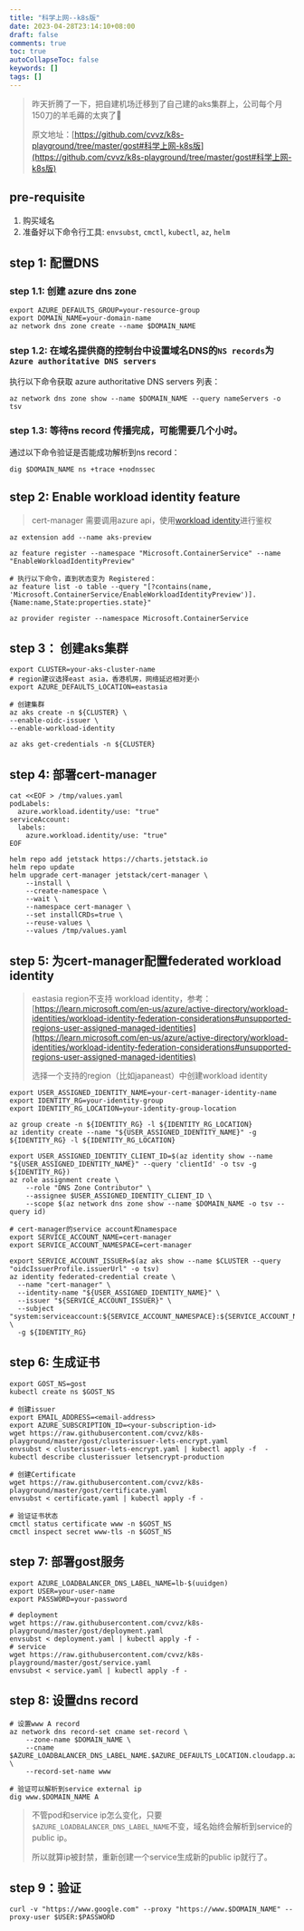 ```yaml
---
title: "科学上网--k8s版"
date: 2023-04-28T23:14:10+08:00
draft: false
comments: true
toc: true
autoCollapseToc: false
keywords: []
tags: []
---
```


> 昨天折腾了一下，把自建机场迁移到了自己建的aks集群上，公司每个月150刀的羊毛薅的太爽了🤣
> 
> 原文地址：[https://github.com/cvvz/k8s-playground/tree/master/gost#科学上网-k8s版](https://github.com/cvvz/k8s-playground/tree/master/gost#科学上网-k8s版)


## pre-requisite
1. 购买域名
2. 准备好以下命令行工具: `envsubst`, `cmctl`, `kubectl`, `az`, `helm`

## step 1: 配置DNS

### step 1.1: 创建 azure dns zone

```shell
export AZURE_DEFAULTS_GROUP=your-resource-group
export DOMAIN_NAME=your-domain-name 
az network dns zone create --name $DOMAIN_NAME
```

### step 1.2: 在域名提供商的控制台中设置域名DNS的`NS records`为`Azure authoritative DNS servers`

执行以下命令获取 azure authoritative DNS servers 列表：

```shell
az network dns zone show --name $DOMAIN_NAME --query nameServers -o tsv
```

### step 1.3: 等待ns record 传播完成，可能需要几个小时。

通过以下命令验证是否能成功解析到ns record：

```shell
dig $DOMAIN_NAME ns +trace +nodnssec
```

## step 2: Enable workload identity feature

> cert-manager 需要调用azure api，使用[workload identity](https://learn.microsoft.com/en-us/azure/aks/workload-identity-overview)进行鉴权

```shell
az extension add --name aks-preview

az feature register --namespace "Microsoft.ContainerService" --name "EnableWorkloadIdentityPreview"

# 执行以下命令，直到状态变为 Registered：
az feature list -o table --query "[?contains(name, 'Microsoft.ContainerService/EnableWorkloadIdentityPreview')].{Name:name,State:properties.state}"

az provider register --namespace Microsoft.ContainerService
```

## step 3： 创建aks集群

```shell
export CLUSTER=your-aks-cluster-name
# region建议选择east asia，香港机房，网络延迟相对更小
export AZURE_DEFAULTS_LOCATION=eastasia

# 创建集群
az aks create -n ${CLUSTER} \
--enable-oidc-issuer \
--enable-workload-identity 

az aks get-credentials -n ${CLUSTER}
```

## step 4: 部署cert-manager

```shell
cat <<EOF > /tmp/values.yaml
podLabels:
  azure.workload.identity/use: "true"
serviceAccount:
  labels:
    azure.workload.identity/use: "true"
EOF

helm repo add jetstack https://charts.jetstack.io
helm repo update
helm upgrade cert-manager jetstack/cert-manager \
    --install \
    --create-namespace \
    --wait \
    --namespace cert-manager \
    --set installCRDs=true \
    --reuse-values \
    --values /tmp/values.yaml
```

## step 5: 为cert-manager配置federated workload identity

> eastasia region不支持 workload identity，参考：[https://learn.microsoft.com/en-us/azure/active-directory/workload-identities/workload-identity-federation-considerations#unsupported-regions-user-assigned-managed-identities](https://learn.microsoft.com/en-us/azure/active-directory/workload-identities/workload-identity-federation-considerations#unsupported-regions-user-assigned-managed-identities)
> 
> 选择一个支持的region（比如japaneast）中创建workload identity

```shell
export USER_ASSIGNED_IDENTITY_NAME=your-cert-manager-identity-name
export IDENTITY_RG=your-identity-group
export IDENTITY_RG_LOCATION=your-identity-group-location

az group create -n ${IDENTITY_RG} -l ${IDENTITY_RG_LOCATION}
az identity create --name "${USER_ASSIGNED_IDENTITY_NAME}" -g ${IDENTITY_RG} -l ${IDENTITY_RG_LOCATION}

export USER_ASSIGNED_IDENTITY_CLIENT_ID=$(az identity show --name "${USER_ASSIGNED_IDENTITY_NAME}" --query 'clientId' -o tsv -g ${IDENTITY_RG})
az role assignment create \
    --role "DNS Zone Contributor" \
    --assignee $USER_ASSIGNED_IDENTITY_CLIENT_ID \
    --scope $(az network dns zone show --name $DOMAIN_NAME -o tsv --query id)

# cert-manager的service account和namespace
export SERVICE_ACCOUNT_NAME=cert-manager 
export SERVICE_ACCOUNT_NAMESPACE=cert-manager 

export SERVICE_ACCOUNT_ISSUER=$(az aks show --name $CLUSTER --query "oidcIssuerProfile.issuerUrl" -o tsv)
az identity federated-credential create \
  --name "cert-manager" \
  --identity-name "${USER_ASSIGNED_IDENTITY_NAME}" \
  --issuer "${SERVICE_ACCOUNT_ISSUER}" \
  --subject "system:serviceaccount:${SERVICE_ACCOUNT_NAMESPACE}:${SERVICE_ACCOUNT_NAME}" \
  -g ${IDENTITY_RG}
```

## step 6: 生成证书

```shell
export GOST_NS=gost
kubectl create ns $GOST_NS

# 创建issuer
export EMAIL_ADDRESS=<email-address> 
export AZURE_SUBSCRIPTION_ID=<your-subscription-id>  
wget https://raw.githubusercontent.com/cvvz/k8s-playground/master/gost/clusterissuer-lets-encrypt.yaml 
envsubst < clusterissuer-lets-encrypt.yaml | kubectl apply -f  -
kubectl describe clusterissuer letsencrypt-production

# 创建Certificate
wget https://raw.githubusercontent.com/cvvz/k8s-playground/master/gost/certificate.yaml 
envsubst < certificate.yaml | kubectl apply -f -

# 验证证书状态
cmctl status certificate www -n $GOST_NS
cmctl inspect secret www-tls -n $GOST_NS
```

## step 7: 部署gost服务

```shell
export AZURE_LOADBALANCER_DNS_LABEL_NAME=lb-$(uuidgen) 
export USER=your-user-name
export PASSWORD=your-password

# deployment
wget https://raw.githubusercontent.com/cvvz/k8s-playground/master/gost/deployment.yaml
envsubst < deployment.yaml | kubectl apply -f -
# service
wget https://raw.githubusercontent.com/cvvz/k8s-playground/master/gost/service.yaml
envsubst < service.yaml | kubectl apply -f -
```

## step 8: 设置dns record

```shell
# 设置www A record
az network dns record-set cname set-record \
    --zone-name $DOMAIN_NAME \
    --cname $AZURE_LOADBALANCER_DNS_LABEL_NAME.$AZURE_DEFAULTS_LOCATION.cloudapp.azure.com \
    --record-set-name www

# 验证可以解析到service external ip
dig www.$DOMAIN_NAME A
```
> 不管pod和service ip怎么变化，只要`$AZURE_LOADBALANCER_DNS_LABEL_NAME`不变，域名始终会解析到service的public ip。
> 
> 所以就算ip被封禁，重新创建一个service生成新的public ip就行了。

## step 9：验证

```shell
curl -v "https://www.google.com" --proxy "https://www.$DOMAIN_NAME" --proxy-user $USER:$PASSWORD
```